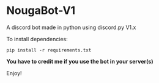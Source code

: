 # NougaBot-V1
A discord bot made in python using discord.py V1.x

To install dependencies:
```
pip install -r requirements.txt
```
**You have to credit me if you use the bot in your server(s)**

Enjoy!
